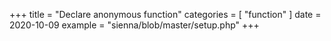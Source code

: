 +++
title = "Declare anonymous function"
categories = [ "function" ]
date = 2020-10-09
example = "sienna/blob/master/setup.php"
+++
